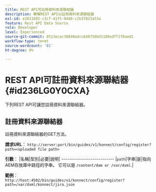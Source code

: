 ```yaml
---
title: REST API可註冊資料來源聯結器
description: 瞭解REST API以註冊資料來源聯結器
exl-id: e2811892-c3cf-41f5-94d8-c2b37823a53a
feature: Rest API Data Source
role: Developer
level: Experienced
source-git-commit: 0513ecac38840a4cc649758bd1180edff1f8aed1
workflow-type: tm+mt
source-wordcount: '81'
ht-degree: 0%

---
```


# REST API可註冊資料來源聯結器 {#id236LG0Y0CXA}

下列REST API可讓您註冊資料來源聯結器。

## 註冊資料來源聯結器

註冊資料來源聯結器的GET方法。

**請求URL**：
`http://server:port/bin/guides/v1/konnect/config/register?path=<uploaded file path>`

**引數**： |名稱|型別|必要|說明| --------------------------- |`path`|字串|是|指向AEM存放庫中路徑的字串。 它可以是 `/content/dam or /var/dxml`.|

**範例**：\
`http://host:4502/bin/guides/v1/konnect/config/register?path=/var/dxml/konnect/jira.json`
